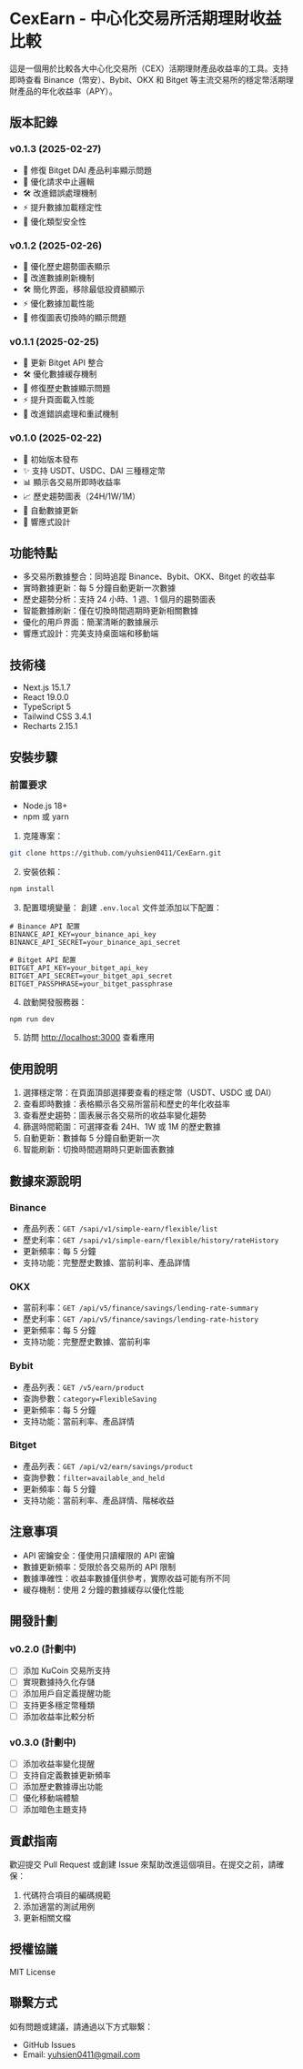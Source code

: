 # CexEarn - 中心化交易所活期理財收益比較

這是一個用於比較各大中心化交易所（CEX）活期理財產品收益率的工具。支持即時查看 Binance（幣安）、Bybit、OKX 和 Bitget 等主流交易所的穩定幣活期理財產品的年化收益率（APY）。

## 版本記錄

### v0.1.3 (2025-02-27)
- 🐛 修復 Bitget DAI 產品利率顯示問題
- 🔄 優化請求中止邏輯
- 🛠️ 改進錯誤處理機制
- ⚡️ 提升數據加載穩定性
- 🎨 優化類型安全性

### v0.1.2 (2025-02-26)
- 🎨 優化歷史趨勢圖表顯示
- 🔄 改進數據刷新機制
- 🛠️ 簡化界面，移除最低投資額顯示
- ⚡️ 優化數據加載性能
- 🐛 修復圖表切換時的顯示問題

### v0.1.1 (2025-02-25)
- 🔄 更新 Bitget API 整合
- 🛠️ 優化數據緩存機制
- 🐛 修復歷史數據顯示問題
- ⚡️ 提升頁面載入性能
- 🎨 改進錯誤處理和重試機制

### v0.1.0 (2025-02-22)
- 🎉 初始版本發布
- ✨ 支持 USDT、USDC、DAI 三種穩定幣
- 📊 顯示各交易所即時收益率
- 📈 歷史趨勢圖表（24H/1W/1M）
- 🔄 自動數據更新
- 💅 響應式設計

## 功能特點

- 多交易所數據整合：同時追蹤 Binance、Bybit、OKX、Bitget 的收益率
- 實時數據更新：每 5 分鐘自動更新一次數據
- 歷史趨勢分析：支持 24 小時、1 週、1 個月的趨勢圖表
- 智能數據刷新：僅在切換時間週期時更新相關數據
- 優化的用戶界面：簡潔清晰的數據展示
- 響應式設計：完美支持桌面端和移動端

## 技術棧

- Next.js 15.1.7
- React 19.0.0
- TypeScript 5
- Tailwind CSS 3.4.1
- Recharts 2.15.1

## 安裝步驟

### 前置要求

- Node.js 18+
- npm 或 yarn

1. 克隆專案：
```bash
git clone https://github.com/yuhsien0411/CexEarn.git
```

2. 安裝依賴：
```bash
npm install
```

3. 配置環境變量：
創建 `.env.local` 文件並添加以下配置：
```env
# Binance API 配置
BINANCE_API_KEY=your_binance_api_key
BINANCE_API_SECRET=your_binance_api_secret

# Bitget API 配置
BITGET_API_KEY=your_bitget_api_key
BITGET_API_SECRET=your_bitget_api_secret
BITGET_PASSPHRASE=your_bitget_passphrase
```

4. 啟動開發服務器：
```bash
npm run dev
```

5. 訪問 [http://localhost:3000](http://localhost:3000) 查看應用

## 使用說明

1. 選擇穩定幣：在頁面頂部選擇要查看的穩定幣（USDT、USDC 或 DAI）
2. 查看即時數據：表格顯示各交易所當前和歷史的年化收益率
3. 查看歷史趨勢：圖表展示各交易所的收益率變化趨勢
4. 篩選時間範圍：可選擇查看 24H、1W 或 1M 的歷史數據
5. 自動更新：數據每 5 分鐘自動更新一次
6. 智能刷新：切換時間週期時只更新圖表數據

## 數據來源說明

### Binance
- 產品列表：`GET /sapi/v1/simple-earn/flexible/list`
- 歷史利率：`GET /sapi/v1/simple-earn/flexible/history/rateHistory`
- 更新頻率：每 5 分鐘
- 支持功能：完整歷史數據、當前利率、產品詳情

### OKX
- 當前利率：`GET /api/v5/finance/savings/lending-rate-summary`
- 歷史利率：`GET /api/v5/finance/savings/lending-rate-history`
- 更新頻率：每 5 分鐘
- 支持功能：完整歷史數據、當前利率

### Bybit
- 產品列表：`GET /v5/earn/product`
- 查詢參數：`category=FlexibleSaving`
- 更新頻率：每 5 分鐘
- 支持功能：當前利率、產品詳情

### Bitget
- 產品列表：`GET /api/v2/earn/savings/product`
- 查詢參數：`filter=available_and_held`
- 更新頻率：每 5 分鐘
- 支持功能：當前利率、產品詳情、階梯收益

## 注意事項

- API 密鑰安全：僅使用只讀權限的 API 密鑰
- 數據更新頻率：受限於各交易所的 API 限制
- 數據準確性：收益率數據僅供參考，實際收益可能有所不同
- 緩存機制：使用 2 分鐘的數據緩存以優化性能

## 開發計劃

### v0.2.0 (計劃中)
- [ ] 添加 KuCoin 交易所支持
- [ ] 實現數據持久化存儲
- [ ] 添加用戶自定義提醒功能
- [ ] 支持更多穩定幣種類
- [ ] 添加收益率比較分析

### v0.3.0 (計劃中)
- [ ] 添加收益率變化提醒
- [ ] 支持自定義數據更新頻率
- [ ] 添加歷史數據導出功能
- [ ] 優化移動端體驗
- [ ] 添加暗色主題支持

## 貢獻指南

歡迎提交 Pull Request 或創建 Issue 來幫助改進這個項目。在提交之前，請確保：

1. 代碼符合項目的編碼規範
2. 添加適當的測試用例
3. 更新相關文檔

## 授權協議

MIT License 

## 聯繫方式

如有問題或建議，請通過以下方式聯繫：

- GitHub Issues
- Email: yuhsien0411@gmail.com 